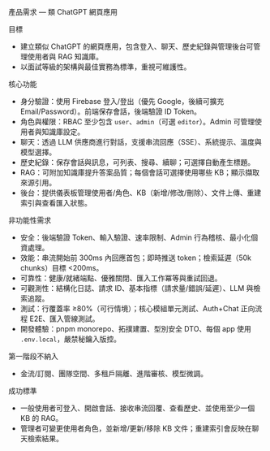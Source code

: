 產品需求 — 類 ChatGPT 網頁應用

目標
- 建立類似 ChatGPT 的網頁應用，包含登入、聊天、歷史紀錄與管理後台可管理使用者與 RAG 知識庫。
- 以面試等級的架構與最佳實務為標準，重視可維護性。

核心功能
- 身分驗證：使用 Firebase 登入/登出（優先 Google，後續可擴充 Email/Password）。前端保存會話，後端驗證 ID Token。
- 角色與權限：RBAC 至少包含 `user`、`admin`（可選 `editor`）。Admin 可管理使用者與知識庫設定。
- 聊天：透過 LLM 供應商進行對話，支援串流回應（SSE）、系統提示、溫度與模型選擇。
- 歷史紀錄：保存會話與訊息，可列表、搜尋、續聊；可選擇自動產生標題。
- RAG：可附加知識庫提升答案品質；每個會話可選擇使用哪些 KB；顯示擷取來源引用。
- 後台：提供儀表板管理使用者/角色、KB（新增/修改/刪除）、文件上傳、重建索引與查看匯入狀態。

非功能性需求
- 安全：後端驗證 Token、輸入驗證、速率限制、Admin 行為稽核、最小化個資處理。
- 效能：串流開始前 300ms 內回應首包；即時推送 token；檢索延遲（50k chunks）目標 <200ms。
- 可靠性：健康/就緒端點、優雅關閉、匯入工作冪等與重試回退。
- 可觀測性：結構化日誌、請求 ID、基本指標（請求量/錯誤/延遲）、LLM 與檢索追蹤。
- 測試：行覆蓋率 ≥80%（可行情境）；核心模組單元測試、Auth+Chat 正向流程 E2E、匯入管線測試。
- 開發體驗：pnpm monorepo、拓撲建置、型別安全 DTO、每個 app 使用 `.env.local`，嚴禁秘鑰入版控。

第一階段不納入
- 金流/訂閱、團隊空間、多租戶隔離、進階審核、模型微調。

成功標準
- 一般使用者可登入、開啟會話、接收串流回覆、查看歷史、並使用至少一個 KB 的 RAG。
- 管理者可變更使用者角色，並新增/更新/移除 KB 文件；重建索引會反映在聊天檢索結果。

